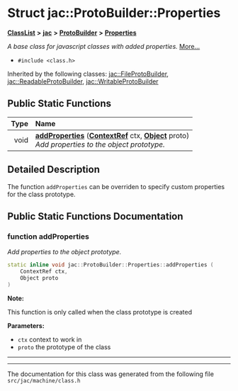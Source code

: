 

# Struct jac::ProtoBuilder::Properties



[**ClassList**](annotated.md) **>** [**jac**](namespacejac.md) **>** [**ProtoBuilder**](namespacejac_1_1ProtoBuilder.md) **>** [**Properties**](structjac_1_1ProtoBuilder_1_1Properties.md)



_A base class for javascript classes with added properties._ [More...](#detailed-description)

* `#include <class.h>`





Inherited by the following classes: [jac::FileProtoBuilder](structjac_1_1FileProtoBuilder.md),  [jac::ReadableProtoBuilder](structjac_1_1ReadableProtoBuilder.md),  [jac::WritableProtoBuilder](structjac_1_1WritableProtoBuilder.md)


































## Public Static Functions

| Type | Name |
| ---: | :--- |
|  void | [**addProperties**](#function-addproperties) ([**ContextRef**](classjac_1_1ContextRef.md) ctx, [**Object**](classjac_1_1ObjectWrapper.md) proto) <br>_Add properties to the object prototype._  |


























## Detailed Description


The function `addProperties` can be overriden to specify custom properties for the class prototype. 


    
## Public Static Functions Documentation




### function addProperties 

_Add properties to the object prototype._ 
```C++
static inline void jac::ProtoBuilder::Properties::addProperties (
    ContextRef ctx,
    Object proto
) 
```





**Note:**

This function is only called when the class prototype is created




**Parameters:**


* `ctx` context to work in 
* `proto` the prototype of the class 




        

<hr>

------------------------------
The documentation for this class was generated from the following file `src/jac/machine/class.h`

